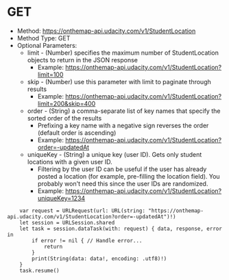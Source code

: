 # GET

- Method: https://onthemap-api.udacity.com/v1/StudentLocation
- Method Type: GET
- Optional Parameters:
    - limit - (Number) specifies the maximum number of StudentLocation objects to return in the JSON response
        - Example: https://onthemap-api.udacity.com/v1/StudentLocation?limit=100
    - skip - (Number) use this parameter with limit to paginate through results
        - Example: https://onthemap-api.udacity.com/v1/StudentLocation?limit=200&skip=400
    - order - (String) a comma-separate list of key names that specify the sorted order of the results
        - Prefixing a key name with a negative sign reverses the order (default order is ascending)
        - Example: https://onthemap-api.udacity.com/v1/StudentLocation?order=-updatedAt
    - uniqueKey - (String) a unique key (user ID). Gets only student locations with a given user ID.
        - Filtering by the user ID can be useful if the user has already posted a location (for example, pre-filling the location field). You probably won't need this since the user IDs are randomized.
        - Example: https://onthemap-api.udacity.com/v1/StudentLocation?uniqueKey=1234

```
    var request = URLRequest(url: URL(string: "https://onthemap-api.udacity.com/v1/StudentLocation?order=-updatedAt")!)
    let session = URLSession.shared
    let task = session.dataTask(with: request) { data, response, error in
        if error != nil { // Handle error...
            return
        }
        print(String(data: data!, encoding: .utf8)!)
    }
    task.resume()
```

